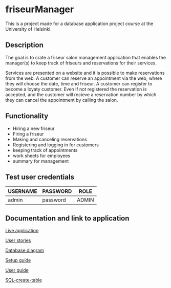 # friseurManager
This is a project made for a database application project course at the University of Helsinki.

## Description
The goal is to crate a friseur salon management application that enables the manager(s) to keep track of friseurs and reservations for their services.

Services are presented on a website and it is possible to make reservations from the web. A customer can reserve an appointment via the web, where they will choose the date, time and friseur. A customer can register to become a loyaty customer. Even if not registered the reservation is accepted, and the customer will recieve a reservation number by which they can cancel the appointment by calling the salon.

## Functionality

- Hiring a new friseur
- Firing a friseur
- Making and canceling reservations
- Registering and logging in for customers
- keeping track of appointments
- work sheets for employees
- summary for management

## Test user credentials 

|	__USERNAME__ | __PASSWORD__  |   __ROLE__    | 
|--------------|---------------|---------------|
| admin        |   password    |    ADMIN      |

## Documentation and link to application
[Live application](https://friseur-app.herokuapp.com/)

[User stories](https://github.com/stadibo/friseurManager/blob/master/documentation/user_stories.md)

[Database diagram](https://github.com/stadibo/friseurManager/blob/master/documentation/database_relation_diagram.png)

[Setup guide](https://github.com/stadibo/friseurManager/blob/master/documentation/installation_guide.md)

[User guide](https://github.com/stadibo/friseurManager/blob/master/documentation/user_guide.md)

[SQL-create-table](https://github.com/stadibo/friseurManager/blob/master/documentation/SQL_create_table_statements.md)
